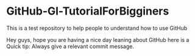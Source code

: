 # GitHub-Gl-TutorialForBigginers
This is a test repository to help people to understand how to use GitHub


Hey guys, hope you are having a nice day leaning about GitHub here is a Quick tip: Always give a relevant commit message. 
